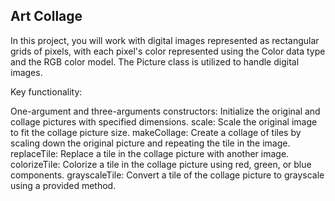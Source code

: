 ## Art Collage
In this project, you will work with digital images represented as rectangular grids of pixels, with each pixel's color represented using the Color data type and the RGB color model. The Picture class is utilized to handle digital images.

Key functionality:

One-argument and three-arguments constructors: Initialize the original and collage pictures with specified dimensions.
scale: Scale the original image to fit the collage picture size.
makeCollage: Create a collage of tiles by scaling down the original picture and repeating the tile in the image.
replaceTile: Replace a tile in the collage picture with another image.
colorizeTile: Colorize a tile in the collage picture using red, green, or blue components.
grayscaleTile: Convert a tile of the collage picture to grayscale using a provided method.
